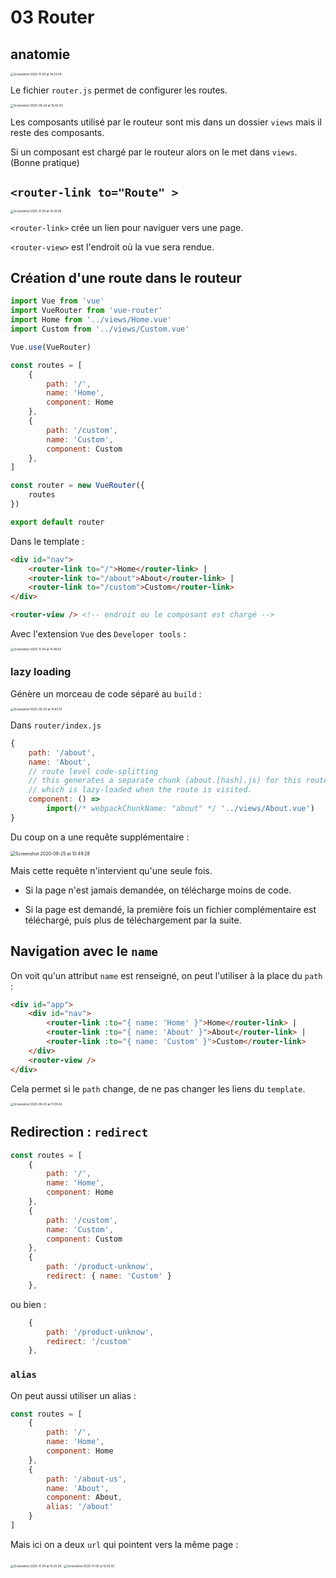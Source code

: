 # 03 Router

## anatomie

<img src="assets/Screenshot 2020-11-05 at 14.23.54.png" alt="Screenshot 2020-11-05 at 14.23.54" style="zoom:33%;" />

Le fichier `router.js` permet de configurer les routes.



<img src="assets/Screenshot 2020-09-24 at 16.42.43.png" alt="Screenshot 2020-09-24 at 16.42.43" style="zoom:33%;" />

Les composants utilisé par le routeur sont mis dans un dossier `views` mais il reste des composants.

Si un composant est chargé par le routeur alors on le met dans `views`. (Bonne pratique)

## `<router-link to="Route" >`

 <img src="assets/Screenshot 2020-11-05 at 14.33.06.png" alt="Screenshot 2020-11-05 at 14.33.06" style="zoom:33%;" />

`<router-link>` crée un lien pour naviguer vers une page.

`<router-view>` est l'endroit où la vue sera rendue.

## Création d'une route dans le routeur

```js
import Vue from 'vue'
import VueRouter from 'vue-router'
import Home from '../views/Home.vue'
import Custom from '../views/Custom.vue'

Vue.use(VueRouter)

const routes = [
    {
        path: '/',
        name: 'Home',
        component: Home
    },
    {
        path: '/custom',
        name: 'Custom',
        component: Custom
    },
]

const router = new VueRouter({
    routes
})

export default router
```

Dans le template :

```html
<div id="nav">
    <router-link to="/">Home</router-link> |
    <router-link to="/about">About</router-link> |
    <router-link to="/custom">Custom</router-link>
</div>

<router-view /> <!-- endroit ou le composant est chargé -->
```

Avec l'extension `Vue` des `Developer tools` :

<img src="assets/Screenshot 2020-11-05 at 15.46.55.png" alt="Screenshot 2020-11-05 at 15.46.55" style="zoom:33%;" />



### lazy loading

Génère un morceau de code séparé au `build` :

<img src="assets/Screenshot 2020-09-25 at 10.43.51.png" alt="Screenshot 2020-09-25 at 10.43.51" style="zoom:33%;" />

Dans `router/index.js`

```js
{
    path: '/about',
    name: 'About',
    // route level code-splitting
    // this generates a separate chunk (about.[hash].js) for this route
    // which is lazy-loaded when the route is visited.
    component: () =>
        import(/* webpackChunkName: "about" */ '../views/About.vue')
}
```

Du coup on a une requête supplémentaire :

<img src="assets/Screenshot 2020-09-25 at 10.49.28.png" alt="Screenshot 2020-09-25 at 10.49.28" style="zoom:50%;" />

Mais cette requête n'intervient qu'une seule fois.

- Si la page n'est jamais demandée, on télécharge moins de code.

- Si la page est demandé, la première fois un fichier complémentaire est téléchargé, puis plus de téléchargement par la suite.



## Navigation avec le `name`

On voit qu'un attribut `name` est renseigné, on peut l'utiliser à la place du `path` :

```html
<div id="app">
    <div id="nav">
        <router-link :to="{ name: 'Home' }">Home</router-link> |
        <router-link :to="{ name: 'About' }">About</router-link> |
        <router-link :to="{ name: 'Custom' }">Custom</router-link>
    </div>
    <router-view />
</div>
```

Cela permet si le `path` change, de ne pas changer les liens du `template`.

<img src="assets/Screenshot 2020-09-25 at 11.00.42.png" alt="Screenshot 2020-09-25 at 11.00.42" style="zoom:33%;" />

## Redirection : `redirect`

```js
const routes = [
    {
        path: '/',
        name: 'Home',
        component: Home
    },
    {
        path: '/custom',
        name: 'Custom',
        component: Custom
    },
    {
        path: '/product-unknow',
        redirect: { name: 'Custom' }
    },
```

ou bien :

```js
	{
        path: '/product-unknow',
        redirect: '/custom'
    },
```

### `alias`

On peut aussi utiliser un alias :

```js
const routes = [
    {
        path: '/',
        name: 'Home',
        component: Home
    },
    {
        path: '/about-us',
        name: 'About',
        component: About,
        alias: '/about'
    }
]
```

Mais ici on a deux `url` qui pointent vers la même page :

<img src="assets/Screenshot 2020-11-05 at 15.55.34.png" alt="Screenshot 2020-11-05 at 15.55.34" style="zoom:33%;" />

<img src="assets/Screenshot 2020-11-05 at 15.55.50.png" alt="Screenshot 2020-11-05 at 15.55.50" style="zoom:33%;" />

